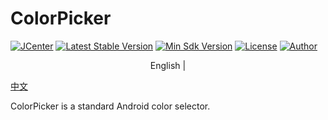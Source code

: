 # ColorPicker

[![JCenter](https://img.shields.io/badge/JCenter-1.0.0-brightgreen.svg)](https://bintray.com/maoqiqi/ColorPicker/colorpicker/_latestVersion)
[![Latest Stable Version](https://api.bintray.com/packages/maoqiqi/ColorPicker/colorpicker/images/download.svg)](https://bintray.com/maoqiqi/ColorPicker/colorpicker/_latestVersion)
[![Min Sdk Version](https://img.shields.io/badge/API-16%2B-brightgreen.svg)](https://developer.android.com/about/versions/android-4.1.html)
[![License](https://img.shields.io/badge/License-Apache%202.0-blue.svg)](http://www.apache.org/licenses/LICENSE-2.0)
[![Author](https://img.shields.io/badge/Author-March-orange.svg)](fengqi.mao.march@gmail.com)

<p align="center">English | </p>


[中文](README_zh_CN.md)

ColorPicker is a standard Android color selector.